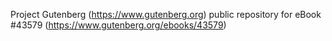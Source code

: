 Project Gutenberg (https://www.gutenberg.org) public repository for eBook #43579 (https://www.gutenberg.org/ebooks/43579)
